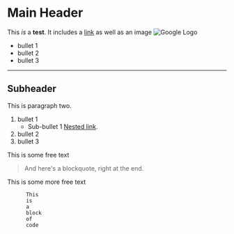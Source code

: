 

# Main Header

This *is* a **test**. It includes a [link](http://www.google.com) as well as an image ![Google Logo](https://www.google.com/images/srpr/logo3w.png) 

 * bullet 1
 * bullet 2
 * bullet 3

***

## Subheader

This is paragraph two.

 1. bullet 1
    * Sub-bullet 1 [Nested link](http://github.com).
 1. bullet 2
 1. bullet 3

This is some free text

 > And here's a blockquote, right at the end.

This is some more free text

          This
          is
          a
          block
          of
          code

